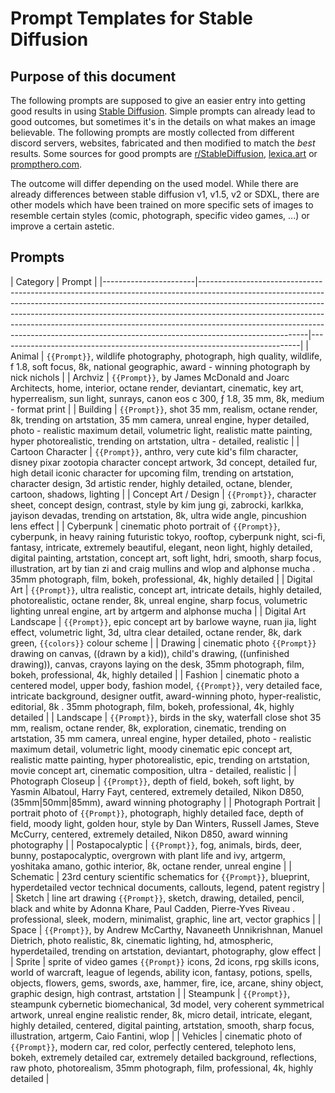 # Prompt Templates for Stable Diffusion

## Purpose of this document
The following prompts are supposed to give an easier entry into getting good results in using [Stable Diffusion](https://github.com/CompVis/stable-diffusion). Simple prompts can already lead to good outcomes, but sometimes it's in the details on what makes an image believable. The following prompts are mostly collected from different discord servers, websites, fabricated and then modified to match the _best_ results. Some sources for good prompts are [r/StableDiffusion](https://www.reddit.com/r/StableDiffusion/), [lexica.art](https://lexica.art/) or [prompthero.com](https://prompthero.com/). 

The outcome will differ depending on the used model. While there are already differences between stable diffusion v1, v1.5, v2 or SDXL, there are other models which have been trained on more specific sets of images to resemble certain styles (comic, photograph, specific video games, ...) or improve a certain astetic.

## Prompts

| Category              | Prompt                                                                                                                                                                                                                                                                                                                                                                                                                          |
|-----------------------|---------------------------------------------------------------------------------------------------------------------------------------------------------------------------------------------------------------------------------------------------------------------------------------------------------------------------------------------------------------------------------------------------------------------------------|---------------------------------------------------------------------------|
| Animal                | `{{Prompt}}`, wildlife photography, photograph, high quality, wildlife, f 1.8, soft focus, 8k, national geographic, award - winning photograph by nick nichols                                                                                                                                                                                                                                                                  |
| Archviz               | `{{Prompt}}`, by James McDonald and Joarc Architects, home, interior, octane render, deviantart, cinematic, key art, hyperrealism, sun light, sunrays, canon eos c 300, ƒ 1.8, 35 mm, 8k, medium - format print                                                                                                                                                                                                                 | 
| Building              | `{{Prompt}}`, shot 35 mm, realism, octane render, 8k, trending on artstation, 35 mm camera, unreal engine, hyper detailed, photo - realistic maximum detail, volumetric light, realistic matte painting, hyper photorealistic, trending on artstation, ultra - detailed, realistic                                                                                                                                              |
| Cartoon Character     | `{{Prompt}}`, anthro, very cute kid's film character, disney pixar zootopia character concept artwork, 3d concept, detailed fur, high detail iconic character for upcoming film, trending on artstation, character design, 3d artistic render, highly detailed, octane, blender, cartoon, shadows, lighting                                                                                                                     |
| Concept Art / Design  | `{{Prompt}}`, character sheet, concept design, contrast, style by kim jung gi, zabrocki, karlkka, jayison devadas, trending on artstation, 8k, ultra wide angle, pincushion lens effect                                                                                                                                                                                                                                         |
| Cyberpunk             | cinematic photo portrait of `{{Prompt}}`, cyberpunk, in heavy raining futuristic tokyo, rooftop, cyberpunk night, sci-fi, fantasy, intricate, extremely beautiful,  elegant, neon light, highly detailed, digital painting, artstation, concept art,  soft light, hdri, smooth, sharp focus, illustration, art by tian zi and craig  mullins and wlop and alphonse mucha . 35mm photograph, film, bokeh, professional, 4k, highly detailed                                                                                          |
| Digital Art           | `{{Prompt}}`, ultra realistic, concept art, intricate details, highly detailed, photorealistic, octane render, 8k, unreal engine, sharp focus, volumetric lighting unreal engine, art by artgerm and alphonse mucha                                                                                                                                                                                                             |
| Digital Art Landscape | `{{Prompt}}`, epic concept art by barlowe wayne, ruan jia, light effect, volumetric light, 3d, ultra clear detailed, octane render, 8k, dark green, `{{colors}}` colour scheme                                                                                                                                                                                                                                                  | 
| Drawing               | cinematic photo `{{Prompt}}` drawing on canvas, ((drawn by a kid)), child's drawing, ((unfinished drawing)), canvas, crayons laying on the desk, 35mm photograph, film, bokeh, professional, 4k, highly detailed                                                                                                                                                                                                                                          | 
| Fashion               | cinematic photo a centered model, upper body, fashion model, `{{Prompt}}`, very detailed face, intricate background, designer outfit, award-winning photo, hyper-realistic, editorial, 8k . 35mm photograph, film, bokeh, professional, 4k, highly detailed                                                                                             | 
| Landscape             | `{{Prompt}}`, birds in the sky, waterfall close shot 35 mm, realism, octane render, 8k, exploration, cinematic, trending on artstation, 35 mm camera, unreal engine, hyper detailed, photo - realistic maximum detail, volumetric light, moody cinematic epic concept art, realistic matte painting, hyper photorealistic, epic, trending on artstation, movie concept art, cinematic composition, ultra - detailed, realistic |
| Photograph Closeup    | `{{Prompt}}`, depth of field, bokeh, soft light, by Yasmin Albatoul, Harry Fayt, centered, extremely detailed, Nikon D850, (35mm&#124;50mm&#124;85mm), award winning photography                                                                                                                                                                                                                                               | 
| Photograph Portrait   | portrait photo of `{{Prompt}}`, photograph, highly detailed face, depth of field, moody light, golden hour, style by Dan Winters, Russell James, Steve McCurry, centered, extremely detailed, Nikon D850, award winning photography                                                                                                                                                                                             | 
| Postapocalyptic       | `{{Prompt}}`, fog, animals, birds, deer, bunny, postapocalyptic, overgrown with plant life and ivy, artgerm, yoshitaka amano, gothic interior, 8k, octane render, unreal engine                                                                                                                                                                                                                                                 | 
| Schematic             | 23rd century scientific schematics for `{{Prompt}}`, blueprint, hyperdetailed vector technical documents, callouts, legend, patent registry                                                                                                                                                                                                                                                                                     | 
| Sketch                | line art drawing `{{Prompt}}`, sketch, drawing, detailed, pencil, black and white by Adonna Khare, Paul Cadden, Pierre-Yves Riveau . professional, sleek, modern, minimalist, graphic, line art, vector graphics                                                                                                                                                                                                                                                                                                               | 
| Space                 | `{{Prompt}}`, by Andrew McCarthy, Navaneeth Unnikrishnan, Manuel Dietrich, photo realistic, 8k, cinematic lighting, hd, atmospheric, hyperdetailed, trending on artstation, deviantart, photography, glow effect                                                                                                                                                                                                               | 
| Sprite                | sprite of video games `{{Prompt}}` icons, 2d icons, rpg skills icons, world of warcraft, league of legends, ability icon, fantasy, potions, spells, objects, flowers, gems, swords, axe, hammer, fire, ice, arcane, shiny object, graphic design, high contrast, artstation                                                                                                                                                     | 
| Steampunk             | `{{Prompt}}`, steampunk cybernetic biomechanical, 3d model, very coherent symmetrical artwork, unreal engine realistic render, 8k, micro detail, intricate, elegant, highly detailed, centered, digital painting, artstation, smooth, sharp focus, illustration, artgerm, Caio Fantini, wlop                                                                                                                                    | 
| Vehicles              | cinematic photo of `{{Prompt}}`, modern car, red color, perfectly centered, telephoto lens, bokeh, extremely detailed car, extremely detailed background, reflections, raw photo, photorealism, 35mm photograph, film, professional, 4k, highly detailed                                                                                                                                                                                                                                                                       | 

